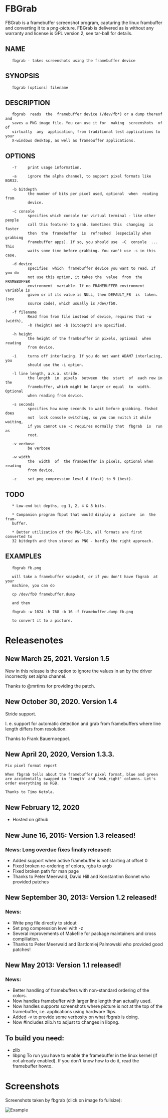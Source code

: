 # FBGrab

FBGrab is a framebuffer screenshot program, capturing the linux frambuffer and converting it to a png-picture. FBGrab is delivered as is without any warranty and license is GPL version 2, see tar-ball for details.

## NAME
       fbgrab - takes screenshots using the framebuffer device

## SYNOPSIS
       fbgrab [options] filename

## DESCRIPTION
       fbgrab  reads  the  framebuffer device (/dev/fb*) or a dump thereof and
       saves a PNG image file. You can use it for  making  screenshots  of  of
       virtually  any  application, from traditional test applications to your
       X-windows desktop, as well as framebuffer applications.

## OPTIONS
       -?     print usage information.

       -a     ignore the alpha channel, to support pixel formats like BGR32.

       -b bitdepth
              the number of bits per pixel used, optional  when  reading  from
              device.

       -c console
              specifies which console (or virtual terminal - like other people
              call this feature) to grab. Sometimes this  changing  is  faster
              then  the  framebuffer  is  refreshed  (especially when grabbing
              framebuffer apps). If so, you should use  -C  console  ...  This
              waits some time before grabbing. You can't use -s in this case.

       -d device
              specifies  which  framebuffer device you want to read. If you do
              not use this option, it takes the  value  from  the  FRAMEBUFFER
              environment  variable. If no FRAMEBUFFER environment variable is
              given or if its value is NULL, then DEFAULT_FB  is  taken.  (see
              source code), which usually is /dev/fb0.

       -f filename
              Read from from file instead of device, requires that -w (width),
              -h (height) and -b (bitdepth) are specified.

       -h height
              the height of the frambeuffer in pixels, optional  when  reading
              from device.

       -i     turns off interlacing. If you do not want ADAM7 interlacing, you
              should use the -i option.

       -l line length, a.k.a. stride.
              the length  in  pixels  between  the  start  of  each row in the
              framebuffer, which might be larger or equal  to  width. Optional
              when reading from device.

       -s seconds
              specifies how many seconds to wait before grabbing. fbshot  does
              not  lock console switching, so you can switch it while waiting,
              if you cannot use -c requires normally that  fbgrab  is  run  as
              root.

       -v verbose
              be verbose

       -w width
              the  width  of  the frambeuffer in pixels, optional when reading
              from device.

       -z     set png compression level 0 (fast) to 9 (best).


## TODO
       * Low-end bit depths, eg 1, 2, 4 & 8 bits.

       * Companion program fbput that would display a  picture  in  the  fram‐
       buffer.

       * Better utilization of the PNG-lib, all formats are first converted to
       32 bitdepth and then stored as PNG - hardly the right approach.


## EXAMPLES
       fbgrab fb.png

       will take a framebuffer snapshot, or if you don't have fbgrab  at  your
       machine, you can do

       cp /dev/fb0 framebuffer.dump

       and then

       fbgrab -w 1024 -h 768 -b 16 -f framebuffer.dump fb.png

       to convert it to a picture.

# Releasenotes

## New March 25, 2021. Version 1.5
   New in this release is the option to ignore the values in an by the driver incorrectly set alpha channel.

   Thanks to @mrtims for providing the patch.

## New October 30, 2020. Version 1.4
   Stride support.

   I. e. support for automatic detection and grab from framebuffers where
   line length differs from resolution.

   Thanks to Frank Bauernoeppel.

## New April 20, 2020, Version 1.3.3.
    Fix pixel format report

    When fbgrab tells about the framebuffer pixel format, blue and green
    are accidentally swapped in 'length' and 'msb_right' columns. Let's
    order everything as RGB.

    Thanks to Timo Ketola.


## New February 12, 2020

 * Hosted on github

## New June 16, 2015: Version 1.3 released!

### News: Long overdue fixes finally released:

 * Added support when active framebuffer is not starting at offset 0
 * Fixed broken re-ordering of colors, rgba to argb
 * Fixed broken path for man page
 * Thanks to Peter Meerwald, David Hill and Konstantinn Bonnet who provided patches

## New September 30, 2013: Version 1.2 released!

### News:
 * Write png file directly to stdout
 * Set png compression level with -z
 * Several improvements of Makefile for package maintainers and cross compiliation.
 * Thanks to Peter Meerwald and Bartlomiej Palmowski who provided good patches!

## New May 2013: Version 1.1 released!

### News:
 * Better handling of framebuffers with non-standard ordering of the colors.
 * Now handles framebuffer with larger line length than actually used.
 * Now handles supports screenshots where picture is not at the top of the framebuffer, i.e. applications using hardware flips.
 * Added -v to provide some verbosity on what fbgrab is doing.
 * Now #includes zlib.h to adjust to changes in libpng.

## To build you need:
 * zlib
 * libpng
To run you have to enable the framebuffer in the linux kernel (if not already enabled). If you don't know how to do it, read the framebuffer howto.

# Screenshots
Screenshots taken by fbgrab (click on image fo fullsize):

![Example](screenshots/vim.png "Example")
